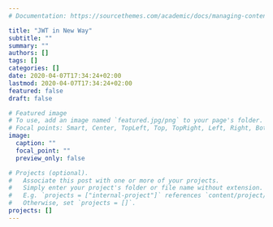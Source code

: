 ```yaml
---
# Documentation: https://sourcethemes.com/academic/docs/managing-content/

title: "JWT in New Way"
subtitle: ""
summary: ""
authors: []
tags: []
categories: []
date: 2020-04-07T17:34:24+02:00
lastmod: 2020-04-07T17:34:24+02:00
featured: false
draft: false

# Featured image
# To use, add an image named `featured.jpg/png` to your page's folder.
# Focal points: Smart, Center, TopLeft, Top, TopRight, Left, Right, BottomLeft, Bottom, BottomRight.
image:
  caption: ""
  focal_point: ""
  preview_only: false

# Projects (optional).
#   Associate this post with one or more of your projects.
#   Simply enter your project's folder or file name without extension.
#   E.g. `projects = ["internal-project"]` references `content/project/deep-learning/index.md`.
#   Otherwise, set `projects = []`.
projects: []
---
```

